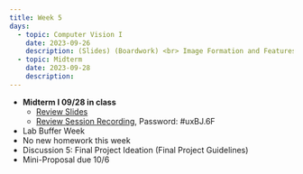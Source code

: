 ```yaml
---
title: Week 5
days:
  - topic: Computer Vision I
    date: 2023-09-26
    description: (Slides) (Boardwork) <br> Image Formation and Features <br> Reading - <a href = "https://link.springer.com/book/10.1007/978-0-387-21779-6">Textbook</a> Chapter 1, Chapter 2
  - topic: Midterm
    date: 2023-09-28
    description:
---
```


- **Midterm I 09/28 in class**
  - [Review Slides](https://ucb-ee106.github.io/eecs106a-fa23site/assets/resources/midterm_1_review.pdf)
  - [Review Session Recording](https://berkeley.zoom.us/rec/share/E1wcVV6_1rb0-A6TR5ehP6wG9fQdwJ8epPv-cf5XKzXHk_ihNPvBbmIrAiXe3ACe.EfDq1LB677K4e8aR), Password: #uxBJ.6F
- Lab Buffer Week
- No new homework this week
- Discussion 5: Final Project Ideation (Final Project Guidelines)
- Mini-Proposal due 10/6

<a id="Week6"></a>